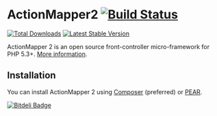 # ActionMapper2 [![Build Status](https://secure.travis-ci.org/lcobucci/action-mapper.png?branch=master)](http://travis-ci.org/#!/lcobucci/action-mapper)

[![Total Downloads](https://poser.pugx.org/lcobucci/action-mapper/downloads.png)](https://packagist.org/packages/lcobucci/action-mapper)
[![Latest Stable Version](https://poser.pugx.org/lcobucci/action-mapper/v/stable.png)](https://packagist.org/packages/lcobucci/action-mapper)

ActionMapper 2 is an open source front-controller micro-framework for PHP 5.3+. [More information](http://lcobucci.github.com/action-mapper).

## Installation

You can install ActionMapper 2 using [Composer](https://packagist.org/packages/lcobucci/action-mapper) (preferred) or [PEAR](http://lcobucci.github.com).

[![Bitdeli Badge](https://d2weczhvl823v0.cloudfront.net/lcobucci/action-mapper/trend.png)](https://bitdeli.com/free "Bitdeli Badge")

